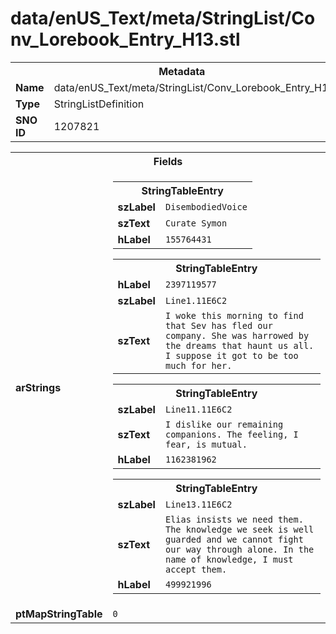 <h1>data/enUS_Text/meta/StringList/Conv_Lorebook_Entry_H13.stl</h1><table><tr><th colspan="100%">Metadata</th></tr><tr><td><b>Name</b></td><td>data/enUS_Text/meta/StringList/Conv_Lorebook_Entry_H13.stl</td></tr><tr><td><b>Type</b></td><td>StringListDefinition</td></tr><tr><td><b>SNO ID</b></td><td>1207821</td></tr></table>

<table><tr><th colspan="100%">Fields</th></tr><tr><td><b>arStrings</b></td><td><table><tr><th colspan="100%">StringTableEntry</th></tr><tr><td><b>szLabel</b></td><td><code>DisembodiedVoice</code></td></tr><tr><td><b>szText</b></td><td><code>Curate Symon</code></td></tr><tr><td><b>hLabel</b></td><td><code>155764431</code></td></tr></table>


<table><tr><th colspan="100%">StringTableEntry</th></tr><tr><td><b>hLabel</b></td><td><code>2397119577</code></td></tr><tr><td><b>szLabel</b></td><td><code>Line1.11E6C2</code></td></tr><tr><td><b>szText</b></td><td><code>I woke this morning to find that Sev has fled our company. She was harrowed by the dreams that haunt us all. I suppose it got to be too much for her.</code></td></tr></table>


<table><tr><th colspan="100%">StringTableEntry</th></tr><tr><td><b>szLabel</b></td><td><code>Line11.11E6C2</code></td></tr><tr><td><b>szText</b></td><td><code>I dislike our remaining companions. The feeling, I fear, is mutual.</code></td></tr><tr><td><b>hLabel</b></td><td><code>1162381962</code></td></tr></table>


<table><tr><th colspan="100%">StringTableEntry</th></tr><tr><td><b>szLabel</b></td><td><code>Line13.11E6C2</code></td></tr><tr><td><b>szText</b></td><td><code>Elias insists we need them. The knowledge we seek is well guarded and we cannot fight our way through alone. In the name of knowledge, I must accept them.</code></td></tr><tr><td><b>hLabel</b></td><td><code>499921996</code></td></tr></table>


</td></tr><tr><td><b>ptMapStringTable</b></td><td><code>0</code></td></tr></table>

